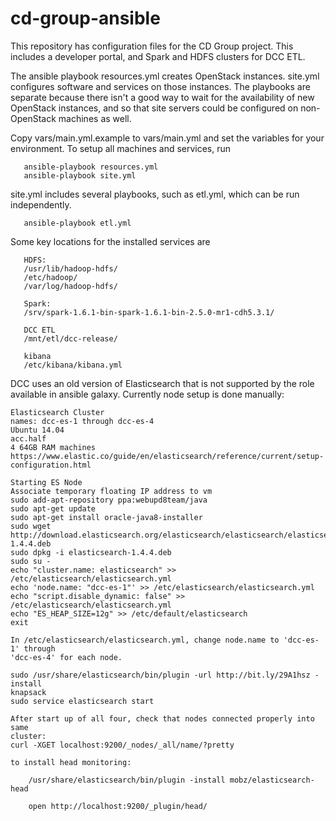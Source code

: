 # cd-group-ansible
This repository has configuration files for the CD Group project.  This
includes a developer portal, and Spark and HDFS clusters for DCC ETL.

The ansible playbook resources.yml creates OpenStack instances.  site.yml configures software and
services on those instances. The playbooks are separate because there isn't a
good way to wait for the availability of new OpenStack instances, and so that
site servers could be configured on non-OpenStack machines as well. 

Copy vars/main.yml.example to vars/main.yml and set the variables for your
environment.  To setup all machines and services, run

```
   ansible-playbook resources.yml
   ansible-playbook site.yml
```
site.yml includes several playbooks, such as etl.yml, which can be run
independently.
```
   ansible-playbook etl.yml
```
Some key locations for the installed services are
```
   HDFS:
   /usr/lib/hadoop-hdfs/
   /etc/hadoop/
   /var/log/hadoop-hdfs/

   Spark:
   /srv/spark-1.6.1-bin-spark-1.6.1-bin-2.5.0-mr1-cdh5.3.1/

   DCC ETL
   /mnt/etl/dcc-release/

   kibana
   /etc/kibana/kibana.yml

```
DCC uses an old version of Elasticsearch that is not supported by the role
available in ansible galaxy.  Currently node setup is done manually:
```
Elasticsearch Cluster
names: dcc-es-1 through dcc-es-4
Ubuntu 14.04
acc.half
4 64GB RAM machines
https://www.elastic.co/guide/en/elasticsearch/reference/current/setup-configuration.html

Starting ES Node
Associate temporary floating IP address to vm
sudo add-apt-repository ppa:webupd8team/java
sudo apt-get update
sudo apt-get install oracle-java8-installer
sudo wget
http://download.elasticsearch.org/elasticsearch/elasticsearch/elasticsearch-1.4.4.deb
sudo dpkg -i elasticsearch-1.4.4.deb
sudo su -
echo "cluster.name: elasticsearch" >> /etc/elasticsearch/elasticsearch.yml
echo 'node.name: "dcc-es-1"' >> /etc/elasticsearch/elasticsearch.yml
echo "script.disable_dynamic: false" >> /etc/elasticsearch/elasticsearch.yml
echo "ES_HEAP_SIZE=12g" >> /etc/default/elasticsearch
exit

In /etc/elasticsearch/elasticsearch.yml, change node.name to 'dcc-es-1' through
'dcc-es-4' for each node.

sudo /usr/share/elasticsearch/bin/plugin -url http://bit.ly/29A1hsz -install
knapsack
sudo service elasticsearch start

After start up of all four, check that nodes connected properly into same
cluster:
curl -XGET localhost:9200/_nodes/_all/name/?pretty

to install head monitoring:

    /usr/share/elasticsearch/bin/plugin -install mobz/elasticsearch-head

    open http://localhost:9200/_plugin/head/
```

